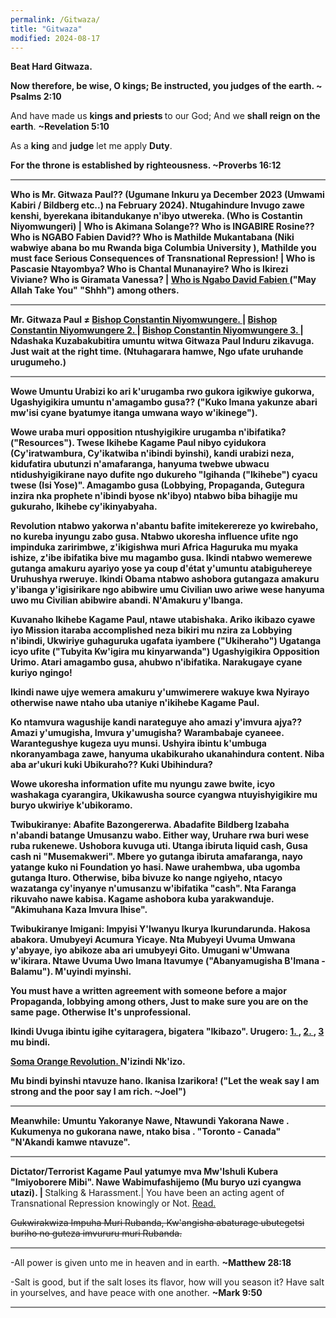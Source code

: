 ```yaml
---
permalink: /Gitwaza/
title: "Gitwaza"
modified: 2024-08-17
---
```







<b> Beat Hard Gitwaza. </b>


<b> Now therefore, be wise, O kings; Be instructed, you judges of the earth. ~ Psalms 2:10 </b> 


 And have made us <b> kings and priests </b> to our God; And we <b>shall reign on the earth</b>. <b> ~Revelation 5:10 </b>


As a <b>king</b> and <b>judge</b> let me apply <b>Duty</b>.


<b> For the throne is established by righteousness. ~Proverbs 16:12 </b>


<hr style="height:2px;border-width:0;color:gray;background-color:gray">


<b> Who is Mr. Gitwaza Paul?? (Ugumane Inkuru ya December 2023 (Umwami Kabiri / Bildberg etc..) na February 2024). Ntugahindure Invugo zawe kenshi, byerekana ibitandukanye n'ibyo utwereka. (Who is Costantin Niyomwungeri) | Who is Akimana Solange?? Who is INGABIRE Rosine?? Who is NGABO Fabien David?? Who is Mathilde Mukantabana (Niki wabwiye abana bo mu Rwanda biga Columbia University ), Mathilde you must face Serious Consequences of Transnational Repression!  | Who is Pascasie Ntayombya? Who is Chantal Munanayire? Who is Ikirezi Viviane? Who is Giramata Vanessa? | <a href=" https://www.youtube.com/shorts/mBl69K4mNIo "> Who is Ngabo David Fabien  </a> ("May Allah Take You" "Shhh") among others.


<hr style="height:2px;border-width:0;color:gray;background-color:gray">


Mr. Gitwaza Paul ≠ <a href=" https://www.latimes.com/world-nation/story/2021-03-05/hotel-rwanda-hero-was-tricked-onto-plane-into-arrest "> Bishop Constantin Niyomwungere.  </a> | <a href=" https://cfj.org/news/hotel-rwanda-proceedings-were-a-show-trial/ "> Bishop Constantin Niyomwungere 2.  </a> | <a href=" https://www.ktpress.rw/2021/03/rusesabagina-facilitated-his-own-arrest-prosecution-witness/ "> Bishop Constantin Niyomwungere 3. </a> | <b> Ndashaka Kuzabakubitira umuntu witwa Gitwaza Paul Induru zikavuga. Just wait at the right time. (Ntuhagarara hamwe, Ngo ufate uruhande urugumeho.) </b>


<hr style="height:2px;border-width:0;color:gray;background-color:gray">

Wowe Umuntu Urabizi ko ari k'urugamba rwo gukora igikwiye gukorwa, Ugashyigikira umuntu n'amagambo gusa?? ("Kuko Imana yakunze abari mw'isi cyane byatumye itanga umwana wayo w'ikinege"). 

Wowe uraba muri opposition ntushyigikire urugamba n'ibifatika? ("Resources"). Twese Ikihebe Kagame Paul nibyo cyidukora (Cy'iratwambura, Cy'ikatwiba n'ibindi byinshi), kandi urabizi neza, kidufatira ubutunzi n'amafaranga, hanyuma twebwe ubwacu ntidushyigikirane nayo dufite ngo dukureho "Igihanda ("Ikihebe") cyacu twese (Isi Yose)". Amagambo gusa (Lobbying, Propaganda, Gutegura inzira nka prophete n'ibindi byose nk'ibyo) ntabwo biba bihagije mu gukuraho, <b>Ikihebe cy'ikinyabyaha</b>.


Revolution ntabwo yakorwa n'abantu bafite imitekerereze yo kwirebaho, no kureba inyungu zabo gusa. Ntabwo ukoresha influence ufite ngo impinduka zaririmbwe, z'ikigishwa muri Africa Haguruka mu myaka ishize, z'ibe ibifatika bive mu magambo gusa. Ikindi ntabwo wemerewe gutanga amakuru ayariyo yose ya coup d'état y'umuntu atabiguhereye Uruhushya rweruye. Ikindi Obama ntabwo ashobora gutangaza amakuru y'ibanga y'igisirikare ngo abibwire umu Civilian uwo ariwe wese hanyuma uwo mu Civilian abibwire abandi. N'Amakuru y'Ibanga. 


Kuvanaho Ikihebe Kagame Paul, ntawe utabishaka. Ariko ikibazo cyawe iyo Mission itaraba accomplished neza bikiri mu nzira za Lobbying n'ibindi, Ukwiriye guhaguruka ugafata iyambere ("Ukiheraho") Ugatanga icyo ufite ("Tubyita <b>Kw'igira</b> mu kinyarwanda") Ugashyigikira Opposition Urimo. Atari amagambo gusa, ahubwo <b>n'ibifatika</b>. Narakugaye cyane kuriyo ngingo!


Ikindi nawe ujye wemera amakuru y'umwimerere wakuye kwa Nyirayo otherwise nawe ntaho uba utaniye n'ikihebe Kagame Paul.


Ko ntamvura wagushije kandi narateguye aho <b>amazi y'imvura</b> ajya?? Amazi y'umugisha, Imvura y'umugisha? Warambabaje cyaneee. Warantegushye kugeza uyu munsi. Ushyira ibintu k'umbuga nkoranyambaga zawe, hanyuma ukabikuraho ukanahindura content. Niba aba ar'ukuri kuki Ubikuraho?? Kuki Ubihindura?


Wowe ukoresha information ufite mu nyungu zawe bwite, icyo washakaga cyarangira, Ukikawusha source cyangwa ntuyishyigikire mu buryo ukwiriye k'ubikoramo.


Twibukiranye: Abafite Bazongererwa. Abadafite Bildberg Izabaha n'abandi batange Umusanzu wabo. Either way, Uruhare rwa buri wese ruba rukenewe. Ushobora kuvuga uti. Utanga ibiruta liquid cash, Gusa cash ni "Musemakweri". Mbere yo gutanga ibiruta amafaranga, nayo yatange kuko ni Foundation yo hasi. Nawe urahembwa, uba ugomba gutanga Ituro. Otherwise, biba bivuze ko nange ngiyeho, ntacyo wazatanga cy'inyanye n'umusanzu w'ibifatika "cash". Nta Faranga rikuvaho nawe kabisa. Kagame ashobora kuba yarakwanduje. "Akimuhana Kaza Imvura Ihise".


<b> Twibukiranye Imigani: </b>   Impyisi Y'Iwanyu Ikurya Ikurundarunda. Hakosa abakora. Umubyeyi Acumura Yicaye. Nta Mubyeyi Uvuma Umwana y'abyaye, iyo abikoze aba ari umubyeyi Gito. Umugani w'Umwana w'ikirara. Ntawe Uvuma Uwo Imana Itavumye ("Abanyamugisha B'Imana - Balamu"). M'uyindi myinshi. 


You must have a written agreement with someone before a major Propaganda, lobbying among others, Just to make sure you are on the same page. Otherwise It's unprofessional.


Ikindi Uvuga ibintu igihe cyitaragera, bigatera "Ikibazo". Urugero:  <a href=" https://inyarwanda.com/inkuru/95616/amafoto-yurusengero-rwagatangaza-rwa-miliyoni-8-zamadorali-apotre-gitwaza-yaguze-muri-amer-95616.html "> 1. </a>, <a href=" https://igihe.com/imyemerere/article/gitwaza-yaguze-urusengero-rwa-miliyoni-8-muri-amerika "> 2. </a>, <a href=" https://inyarwanda.com/inkuru/62806/intumwa-paul-gitwaza-yemeza-ko-nta-mukristo-ukennye-ubaho-62806.html "> 3 </a> mu bindi.


<a href=" https://en.wikipedia.org/wiki/Orange_Revolution "> Soma Orange Revolution.  </a> N'izindi Nk'izo. 


<b> Mu bindi byinshi ntavuze hano. Ikanisa Izarikora! ("Let the weak say I am strong and the poor say I am rich. ~Joel") </b>



<hr style="height:2px;border-width:0;color:gray;background-color:gray">


Meanwhile: Umuntu Yakoranye Nawe, <b> Ntawundi Yakorana Nawe </b>. <b> Kukumenya no gukorana nawe, ntako bisa </b>. "Toronto - Canada" "N'Akandi kamwe ntavuze".


<hr style="height:2px;border-width:0;color:gray;background-color:gray">


<b> Dictator/Terrorist Kagame Paul yatumye mva Mw'Ishuli Kubera "Imiyoborere Mibi". Nawe Wabimufashijemo (Mu buryo uzi cyangwa utazi). </b> | </b>Stalking & Harassment.</b>| You have been an acting agent of Transnational Repression knowingly or Not. <a href=" https://www.fbi.gov/investigate/counterintelligence/transnational-repression "> Read. </a> 


<s> Gukwirakwiza Impuha Muri Rubanda, Kw'angisha abaturage ubutegetsi buriho no guteza imvururu muri Rubanda. </s> 


<hr style="height:2px;border-width:0;color:gray;background-color:gray">


-All power is given unto me in heaven and in earth. <b> ~Matthew 28:18 </b>


-Salt is good, but if the salt loses its flavor, how
will you season it? Have salt in yourselves, and
have peace with one another. <b> ~Mark 9:50 </b>


<hr style="height:2px;border-width:0;color:gray;background-color:gray">













